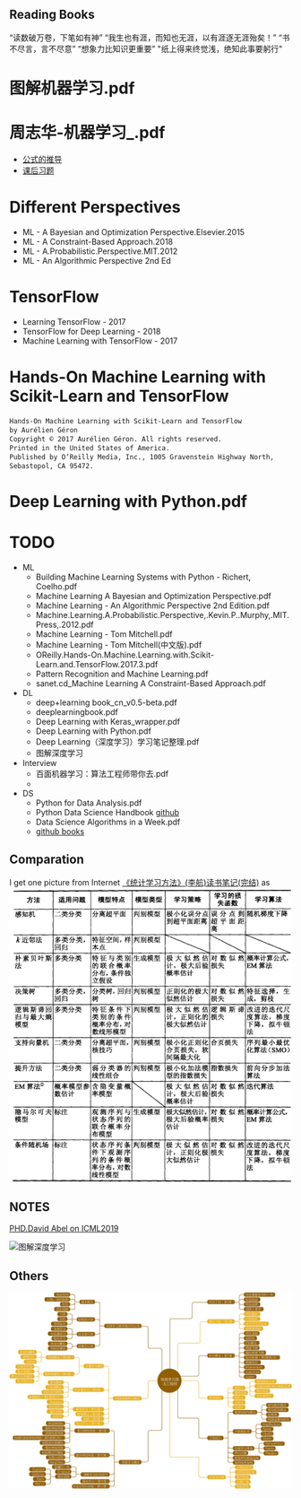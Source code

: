 Reading Books
------------
“读数破万卷，下笔如有神”
“我生也有涯，而知也无涯，以有涯逐无涯殆矣！”
“书不尽言，言不尽意”
“想象力比知识更重要”
"纸上得来终觉浅，绝知此事要躬行"

# 图解机器学习.pdf

# 周志华-机器学习_.pdf
- [公式的推导](https://github.com/datawhalechina/pumpkin-book)
- [课后习题](https://zhuanlan.zhihu.com/c_1013850291887845376)

# Different Perspectives
- ML - A Bayesian and Optimization Perspective.Elsevier.2015
- ML - A Constraint-Based Approach.2018
- ML - A.Probabilistic.Perspective.MIT.2012
- ML - An Algorithmic Perspective 2nd Ed

# TensorFlow
- Learning TensorFlow - 2017
- TensorFlow for Deep Learning - 2018
- Machine Learning with TensorFlow - 2017


# Hands-On Machine Learning with Scikit-Learn and TensorFlow
```
Hands-On Machine Learning with Scikit-Learn and TensorFlow
by Aurélien Géron
Copyright © 2017 Aurélien Géron. All rights reserved.
Printed in the United States of America.
Published by O’Reilly Media, Inc., 1005 Gravenstein Highway North, Sebastopol, CA 95472.
```

# Deep Learning with Python.pdf


# TODO
- ML
  - Building Machine Learning Systems with Python - Richert, Coelho.pdf
  - Machine Learning  A Bayesian and Optimization Perspective.pdf
  - Machine Learning - An Algorithmic Perspective 2nd Edition.pdf
  - Machine.Learning.A.Probabilistic.Perspective,.Kevin.P..Murphy,.MIT.Press,.2012.pdf
  - Machine Learning - Tom Mitchell.pdf
  - Machine Learning - Tom Mitchell(中文版).pdf
  - OReilly.Hands-On.Machine.Learning.with.Scikit-Learn.and.TensorFlow.2017.3.pdf
  - Pattern Recognition and Machine Learning.pdf
  - sanet.cd_Machine Learning A Constraint-Based Approach.pdf
- DL
  - deep+learning book_cn_v0.5-beta.pdf
  - deeplearningbook.pdf
  - Deep Learning with Keras_wrapper.pdf
  - Deep Learning with Python.pdf
  - Deep Learning（深度学习）学习笔记整理.pdf
  - 图解深度学习
- Interview
  - 百面机器学习：算法工程师带你去.pdf
  - 
- DS 
  - Python for Data Analysis.pdf
  - Python Data Science Handbook [github](https://github.com/jakevdp/PythonDataScienceHandbook)
  - Data Science Algorithms in a Week.pdf
  - [github books](https://github.com/SayantanMitra87/Data-Science-Books-1)


## Comparation
I get one picture from Internet [《统计学习方法》(李航)读书笔记(完结)](https://www.cnblogs.com/limitlessun/p/8611103.html) as
![](images/statistics-ML.png)


## NOTES
[PHD.David Abel on ICML2019](https://david-abel.github.io/notes/iclr_2019.pdf)

![图解深度学习](/opt/Work/ML/learning-dl/reading-books/xminds/images/explaination-dl-by-pictures.png)

## Others

![百面机器学习：算法工程师](images/hulu.jpg)
